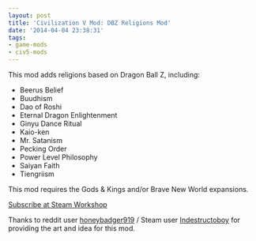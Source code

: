 ```yaml
---
layout: post
title: 'Civilization V Mod: DBZ Religions Mod'
date: '2014-04-04 23:38:31'
tags:
- game-mods
- civ5-mods
---
```


This mod adds religions based on Dragon Ball Z, including: 

* Beerus Belief 
* Buudhism 
* Dao of Roshi 
* Eternal Dragon Enlightenment 
* Ginyu Dance Ritual 
* Kaio-ken 
* Mr. Satanism 
* Pecking Order 
* Power Level Philosophy 
* Saiyan Faith 
* Tiengriism 

This mod requires the Gods & Kings and/or Brave New World expansions.

[Subscribe at Steam Workshop](http://steamcommunity.com/sharedfiles/filedetails/?id=245371062)

Thanks to reddit user [honeybadger919](http://www.reddit.com/user/honeybadger919) / Steam user [Indestructoboy](http://steamcommunity.com/id/indestructoboy) for providing the art and idea for this mod.